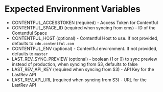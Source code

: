 # Expected Environment Variables

- CONTENTFUL_ACCESSTOKEN (required) - Access Token for Contentful
- CONTENTFUL_SPACE_ID (required when syncing from cms) - ID of the Contentful Space
- CONTENTFUL_HOST (optional) - Contentful Host to use. If not provided, defaults to `cdn.contentful.com`
- CONTENTFUL_ENV (optional) - Contentful environment. If not provided, defaults to `master`
- LAST_REV_SYNC_PREVIEW (optional) - boolean (1 or 0) to sync preview instead of production, when syncing from S3, defaults to false
- LAST_REV_API_KEY (required when syncing from S3) - API Key for the LastRev API
- LAST_REV_API_URL (required when syncing from S3) - URL for the LastRev API
